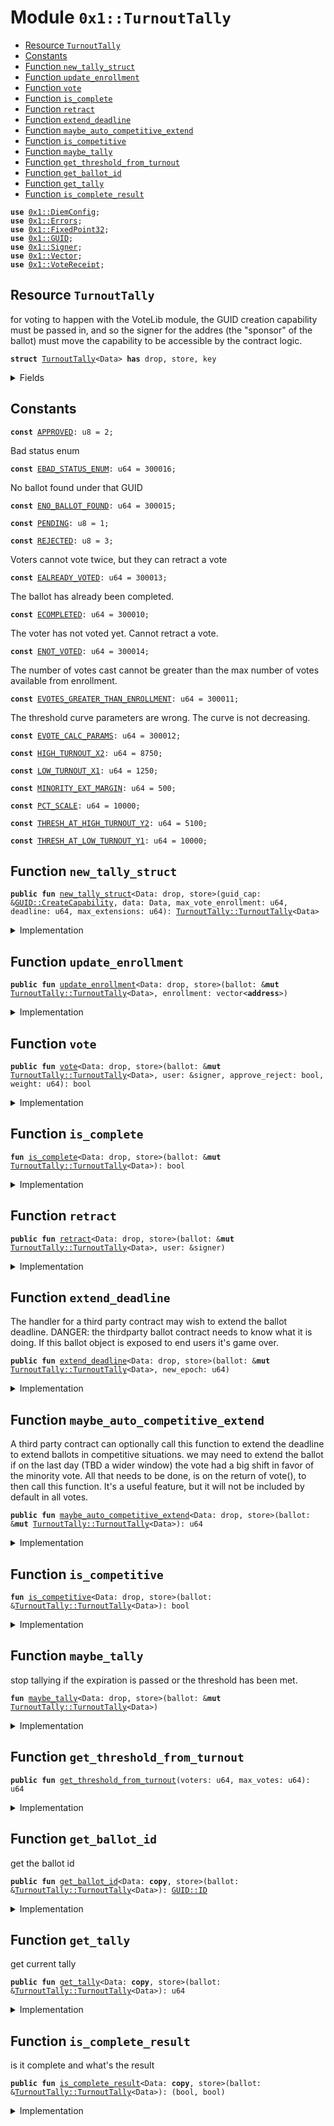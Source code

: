 
<a name="0x1_TurnoutTally"></a>

# Module `0x1::TurnoutTally`



-  [Resource `TurnoutTally`](#0x1_TurnoutTally_TurnoutTally)
-  [Constants](#@Constants_0)
-  [Function `new_tally_struct`](#0x1_TurnoutTally_new_tally_struct)
-  [Function `update_enrollment`](#0x1_TurnoutTally_update_enrollment)
-  [Function `vote`](#0x1_TurnoutTally_vote)
-  [Function `is_complete`](#0x1_TurnoutTally_is_complete)
-  [Function `retract`](#0x1_TurnoutTally_retract)
-  [Function `extend_deadline`](#0x1_TurnoutTally_extend_deadline)
-  [Function `maybe_auto_competitive_extend`](#0x1_TurnoutTally_maybe_auto_competitive_extend)
-  [Function `is_competitive`](#0x1_TurnoutTally_is_competitive)
-  [Function `maybe_tally`](#0x1_TurnoutTally_maybe_tally)
-  [Function `get_threshold_from_turnout`](#0x1_TurnoutTally_get_threshold_from_turnout)
-  [Function `get_ballot_id`](#0x1_TurnoutTally_get_ballot_id)
-  [Function `get_tally`](#0x1_TurnoutTally_get_tally)
-  [Function `is_complete_result`](#0x1_TurnoutTally_is_complete_result)


<pre><code><b>use</b> <a href="DiemConfig.md#0x1_DiemConfig">0x1::DiemConfig</a>;
<b>use</b> <a href="../../../../../../../DPN/releases/artifacts/current/build/MoveStdlib/docs/Errors.md#0x1_Errors">0x1::Errors</a>;
<b>use</b> <a href="../../../../../../../DPN/releases/artifacts/current/build/MoveStdlib/docs/FixedPoint32.md#0x1_FixedPoint32">0x1::FixedPoint32</a>;
<b>use</b> <a href="../../../../../../../DPN/releases/artifacts/current/build/MoveStdlib/docs/GUID.md#0x1_GUID">0x1::GUID</a>;
<b>use</b> <a href="../../../../../../../DPN/releases/artifacts/current/build/MoveStdlib/docs/Signer.md#0x1_Signer">0x1::Signer</a>;
<b>use</b> <a href="../../../../../../../DPN/releases/artifacts/current/build/MoveStdlib/docs/Vector.md#0x1_Vector">0x1::Vector</a>;
<b>use</b> <a href="VoteReceipt.md#0x1_VoteReceipt">0x1::VoteReceipt</a>;
</code></pre>



<a name="0x1_TurnoutTally_TurnoutTally"></a>

## Resource `TurnoutTally`

for voting to happen with the VoteLib module, the GUID creation capability must be passed in, and so the signer for the addres (the "sponsor" of the ballot) must move the capability to be accessible by the contract logic.


<pre><code><b>struct</b> <a href="TurnoutTally.md#0x1_TurnoutTally">TurnoutTally</a>&lt;Data&gt; <b>has</b> drop, store, key
</code></pre>



<details>
<summary>Fields</summary>


<dl>
<dt>
<code>guid: <a href="../../../../../../../DPN/releases/artifacts/current/build/MoveStdlib/docs/GUID.md#0x1_GUID_GUID">GUID::GUID</a></code>
</dt>
<dd>

</dd>
<dt>
<code>data: Data</code>
</dt>
<dd>

</dd>
<dt>
<code>cfg_deadline: u64</code>
</dt>
<dd>

</dd>
<dt>
<code>cfg_max_extensions: u64</code>
</dt>
<dd>

</dd>
<dt>
<code>cfg_min_turnout: u64</code>
</dt>
<dd>

</dd>
<dt>
<code>cfg_minority_extension: bool</code>
</dt>
<dd>

</dd>
<dt>
<code>completed: bool</code>
</dt>
<dd>

</dd>
<dt>
<code>enrollment: vector&lt;<b>address</b>&gt;</code>
</dt>
<dd>

</dd>
<dt>
<code>max_votes: u64</code>
</dt>
<dd>

</dd>
<dt>
<code>votes_approve: u64</code>
</dt>
<dd>

</dd>
<dt>
<code>votes_reject: u64</code>
</dt>
<dd>

</dd>
<dt>
<code>extended_deadline: u64</code>
</dt>
<dd>

</dd>
<dt>
<code>last_epoch_voted: u64</code>
</dt>
<dd>

</dd>
<dt>
<code>last_epoch_approve: u64</code>
</dt>
<dd>

</dd>
<dt>
<code>last_epoch_reject: u64</code>
</dt>
<dd>

</dd>
<dt>
<code>provisional_pass_epoch: u64</code>
</dt>
<dd>

</dd>
<dt>
<code>tally_approve: u64</code>
</dt>
<dd>

</dd>
<dt>
<code>tally_turnout: u64</code>
</dt>
<dd>

</dd>
<dt>
<code>tally_pass: bool</code>
</dt>
<dd>

</dd>
</dl>


</details>

<a name="@Constants_0"></a>

## Constants


<a name="0x1_TurnoutTally_APPROVED"></a>



<pre><code><b>const</b> <a href="TurnoutTally.md#0x1_TurnoutTally_APPROVED">APPROVED</a>: u8 = 2;
</code></pre>



<a name="0x1_TurnoutTally_EBAD_STATUS_ENUM"></a>

Bad status enum


<pre><code><b>const</b> <a href="TurnoutTally.md#0x1_TurnoutTally_EBAD_STATUS_ENUM">EBAD_STATUS_ENUM</a>: u64 = 300016;
</code></pre>



<a name="0x1_TurnoutTally_ENO_BALLOT_FOUND"></a>

No ballot found under that GUID


<pre><code><b>const</b> <a href="TurnoutTally.md#0x1_TurnoutTally_ENO_BALLOT_FOUND">ENO_BALLOT_FOUND</a>: u64 = 300015;
</code></pre>



<a name="0x1_TurnoutTally_PENDING"></a>



<pre><code><b>const</b> <a href="TurnoutTally.md#0x1_TurnoutTally_PENDING">PENDING</a>: u8 = 1;
</code></pre>



<a name="0x1_TurnoutTally_REJECTED"></a>



<pre><code><b>const</b> <a href="TurnoutTally.md#0x1_TurnoutTally_REJECTED">REJECTED</a>: u8 = 3;
</code></pre>



<a name="0x1_TurnoutTally_EALREADY_VOTED"></a>

Voters cannot vote twice, but they can retract a vote


<pre><code><b>const</b> <a href="TurnoutTally.md#0x1_TurnoutTally_EALREADY_VOTED">EALREADY_VOTED</a>: u64 = 300013;
</code></pre>



<a name="0x1_TurnoutTally_ECOMPLETED"></a>

The ballot has already been completed.


<pre><code><b>const</b> <a href="TurnoutTally.md#0x1_TurnoutTally_ECOMPLETED">ECOMPLETED</a>: u64 = 300010;
</code></pre>



<a name="0x1_TurnoutTally_ENOT_VOTED"></a>

The voter has not voted yet. Cannot retract a vote.


<pre><code><b>const</b> <a href="TurnoutTally.md#0x1_TurnoutTally_ENOT_VOTED">ENOT_VOTED</a>: u64 = 300014;
</code></pre>



<a name="0x1_TurnoutTally_EVOTES_GREATER_THAN_ENROLLMENT"></a>

The number of votes cast cannot be greater than the max number of votes available from enrollment.


<pre><code><b>const</b> <a href="TurnoutTally.md#0x1_TurnoutTally_EVOTES_GREATER_THAN_ENROLLMENT">EVOTES_GREATER_THAN_ENROLLMENT</a>: u64 = 300011;
</code></pre>



<a name="0x1_TurnoutTally_EVOTE_CALC_PARAMS"></a>

The threshold curve parameters are wrong. The curve is not decreasing.


<pre><code><b>const</b> <a href="TurnoutTally.md#0x1_TurnoutTally_EVOTE_CALC_PARAMS">EVOTE_CALC_PARAMS</a>: u64 = 300012;
</code></pre>



<a name="0x1_TurnoutTally_HIGH_TURNOUT_X2"></a>



<pre><code><b>const</b> <a href="TurnoutTally.md#0x1_TurnoutTally_HIGH_TURNOUT_X2">HIGH_TURNOUT_X2</a>: u64 = 8750;
</code></pre>



<a name="0x1_TurnoutTally_LOW_TURNOUT_X1"></a>



<pre><code><b>const</b> <a href="TurnoutTally.md#0x1_TurnoutTally_LOW_TURNOUT_X1">LOW_TURNOUT_X1</a>: u64 = 1250;
</code></pre>



<a name="0x1_TurnoutTally_MINORITY_EXT_MARGIN"></a>



<pre><code><b>const</b> <a href="TurnoutTally.md#0x1_TurnoutTally_MINORITY_EXT_MARGIN">MINORITY_EXT_MARGIN</a>: u64 = 500;
</code></pre>



<a name="0x1_TurnoutTally_PCT_SCALE"></a>



<pre><code><b>const</b> <a href="TurnoutTally.md#0x1_TurnoutTally_PCT_SCALE">PCT_SCALE</a>: u64 = 10000;
</code></pre>



<a name="0x1_TurnoutTally_THRESH_AT_HIGH_TURNOUT_Y2"></a>



<pre><code><b>const</b> <a href="TurnoutTally.md#0x1_TurnoutTally_THRESH_AT_HIGH_TURNOUT_Y2">THRESH_AT_HIGH_TURNOUT_Y2</a>: u64 = 5100;
</code></pre>



<a name="0x1_TurnoutTally_THRESH_AT_LOW_TURNOUT_Y1"></a>



<pre><code><b>const</b> <a href="TurnoutTally.md#0x1_TurnoutTally_THRESH_AT_LOW_TURNOUT_Y1">THRESH_AT_LOW_TURNOUT_Y1</a>: u64 = 10000;
</code></pre>



<a name="0x1_TurnoutTally_new_tally_struct"></a>

## Function `new_tally_struct`



<pre><code><b>public</b> <b>fun</b> <a href="TurnoutTally.md#0x1_TurnoutTally_new_tally_struct">new_tally_struct</a>&lt;Data: drop, store&gt;(guid_cap: &<a href="../../../../../../../DPN/releases/artifacts/current/build/MoveStdlib/docs/GUID.md#0x1_GUID_CreateCapability">GUID::CreateCapability</a>, data: Data, max_vote_enrollment: u64, deadline: u64, max_extensions: u64): <a href="TurnoutTally.md#0x1_TurnoutTally_TurnoutTally">TurnoutTally::TurnoutTally</a>&lt;Data&gt;
</code></pre>



<details>
<summary>Implementation</summary>


<pre><code><b>public</b> <b>fun</b> <a href="TurnoutTally.md#0x1_TurnoutTally_new_tally_struct">new_tally_struct</a>&lt;Data: drop + store&gt;(
  guid_cap: &<a href="../../../../../../../DPN/releases/artifacts/current/build/MoveStdlib/docs/GUID.md#0x1_GUID_CreateCapability">GUID::CreateCapability</a>,
  data: Data,
  max_vote_enrollment: u64,
  deadline: u64,
  max_extensions: u64,
): <a href="TurnoutTally.md#0x1_TurnoutTally">TurnoutTally</a>&lt;Data&gt; {
    <a href="TurnoutTally.md#0x1_TurnoutTally">TurnoutTally</a>&lt;Data&gt; {
      guid: <a href="../../../../../../../DPN/releases/artifacts/current/build/MoveStdlib/docs/GUID.md#0x1_GUID_create_with_capability">GUID::create_with_capability</a>(<a href="../../../../../../../DPN/releases/artifacts/current/build/MoveStdlib/docs/GUID.md#0x1_GUID_get_capability_address">GUID::get_capability_address</a>(guid_cap), guid_cap),
      data,
      cfg_deadline: deadline,
      cfg_max_extensions: max_extensions, // 0 means infinite extensions
      cfg_min_turnout: 1250,
      cfg_minority_extension: <b>true</b>,
      completed: <b>false</b>,
      enrollment: <a href="../../../../../../../DPN/releases/artifacts/current/build/MoveStdlib/docs/Vector.md#0x1_Vector_empty">Vector::empty</a>&lt;<b>address</b>&gt;(), // TODO: maybe consider merkle roots, or bloom filters here.
      max_votes: max_vote_enrollment,
      votes_approve: 0,
      votes_reject: 0,
      extended_deadline: deadline,
      last_epoch_voted: 0,
      last_epoch_approve: 0,
      last_epoch_reject: 0,
      provisional_pass_epoch: 0,
      tally_approve: 0,
      tally_turnout: 0,
      tally_pass: <b>false</b>,
    }
}
</code></pre>



</details>

<a name="0x1_TurnoutTally_update_enrollment"></a>

## Function `update_enrollment`



<pre><code><b>public</b> <b>fun</b> <a href="TurnoutTally.md#0x1_TurnoutTally_update_enrollment">update_enrollment</a>&lt;Data: drop, store&gt;(ballot: &<b>mut</b> <a href="TurnoutTally.md#0x1_TurnoutTally_TurnoutTally">TurnoutTally::TurnoutTally</a>&lt;Data&gt;, enrollment: vector&lt;<b>address</b>&gt;)
</code></pre>



<details>
<summary>Implementation</summary>


<pre><code><b>public</b> <b>fun</b> <a href="TurnoutTally.md#0x1_TurnoutTally_update_enrollment">update_enrollment</a>&lt;Data: drop + store&gt;(ballot: &<b>mut</b> <a href="TurnoutTally.md#0x1_TurnoutTally">TurnoutTally</a>&lt;Data&gt;, enrollment: vector&lt;<b>address</b>&gt;) {
  <b>assert</b>!(!<a href="TurnoutTally.md#0x1_TurnoutTally_is_complete">is_complete</a>(ballot), <a href="../../../../../../../DPN/releases/artifacts/current/build/MoveStdlib/docs/Errors.md#0x1_Errors_invalid_state">Errors::invalid_state</a>(<a href="TurnoutTally.md#0x1_TurnoutTally_ECOMPLETED">ECOMPLETED</a>));
  ballot.enrollment = enrollment;
}
</code></pre>



</details>

<a name="0x1_TurnoutTally_vote"></a>

## Function `vote`



<pre><code><b>public</b> <b>fun</b> <a href="TurnoutTally.md#0x1_TurnoutTally_vote">vote</a>&lt;Data: drop, store&gt;(ballot: &<b>mut</b> <a href="TurnoutTally.md#0x1_TurnoutTally_TurnoutTally">TurnoutTally::TurnoutTally</a>&lt;Data&gt;, user: &signer, approve_reject: bool, weight: u64): bool
</code></pre>



<details>
<summary>Implementation</summary>


<pre><code><b>public</b> <b>fun</b> <a href="TurnoutTally.md#0x1_TurnoutTally_vote">vote</a>&lt;Data: drop + store&gt;(ballot: &<b>mut</b> <a href="TurnoutTally.md#0x1_TurnoutTally">TurnoutTally</a>&lt;Data&gt;, user: &signer, approve_reject: bool, weight: u64): bool {
  // voting should not be complete
  <b>assert</b>!(!<a href="TurnoutTally.md#0x1_TurnoutTally_is_complete">is_complete</a>(ballot), <a href="../../../../../../../DPN/releases/artifacts/current/build/MoveStdlib/docs/Errors.md#0x1_Errors_invalid_state">Errors::invalid_state</a>(<a href="TurnoutTally.md#0x1_TurnoutTally_ECOMPLETED">ECOMPLETED</a>));

  // check <b>if</b> this person voted already.
  // If the vote is the same directionally (approve, reject), exit early.
  // otherwise, need <b>to</b> subtract the <b>old</b> vote and add the new vote.
  <b>let</b> user_addr = <a href="../../../../../../../DPN/releases/artifacts/current/build/MoveStdlib/docs/Signer.md#0x1_Signer_address_of">Signer::address_of</a>(user);
  <b>let</b> (_, is_found) = <a href="VoteReceipt.md#0x1_VoteReceipt_find_prior_vote_idx">VoteReceipt::find_prior_vote_idx</a>(user_addr, &<a href="../../../../../../../DPN/releases/artifacts/current/build/MoveStdlib/docs/GUID.md#0x1_GUID_id">GUID::id</a>(&ballot.guid));

  <b>assert</b>!(!is_found, <a href="../../../../../../../DPN/releases/artifacts/current/build/MoveStdlib/docs/Errors.md#0x1_Errors_invalid_state">Errors::invalid_state</a>(<a href="TurnoutTally.md#0x1_TurnoutTally_EALREADY_VOTED">EALREADY_VOTED</a>));

  // <b>if</b> we are in a new epoch than the previous last voter, then store that epoch data.
  <b>let</b> epoch_now = <a href="DiemConfig.md#0x1_DiemConfig_get_current_epoch">DiemConfig::get_current_epoch</a>();
  <b>if</b> (epoch_now &gt; ballot.last_epoch_voted) {
    ballot.last_epoch_approve = ballot.votes_approve;
    ballot.last_epoch_reject = ballot.votes_reject;
  };

  // in every case, add the new vote
  ballot.last_epoch_voted = epoch_now;
  <b>if</b> (approve_reject) {
    ballot.votes_approve = ballot.votes_approve + weight;
  } <b>else</b> {
    ballot.votes_reject = ballot.votes_reject + weight;
  };

  // always tally on each vote
  // make sure all extensions happened in previous step.
  <a href="TurnoutTally.md#0x1_TurnoutTally_maybe_tally">maybe_tally</a>(ballot);

  // this will handle the case of updating the receipt in case this is a second vote.
  <a href="VoteReceipt.md#0x1_VoteReceipt_make_receipt">VoteReceipt::make_receipt</a>(user, &<a href="../../../../../../../DPN/releases/artifacts/current/build/MoveStdlib/docs/GUID.md#0x1_GUID_id">GUID::id</a>(&ballot.guid), approve_reject, weight);

  ballot.tally_pass // <b>return</b> <b>if</b> it passed, so it can be used in a third party contract handler for lazy evaluation.
}
</code></pre>



</details>

<a name="0x1_TurnoutTally_is_complete"></a>

## Function `is_complete`



<pre><code><b>fun</b> <a href="TurnoutTally.md#0x1_TurnoutTally_is_complete">is_complete</a>&lt;Data: drop, store&gt;(ballot: &<b>mut</b> <a href="TurnoutTally.md#0x1_TurnoutTally_TurnoutTally">TurnoutTally::TurnoutTally</a>&lt;Data&gt;): bool
</code></pre>



<details>
<summary>Implementation</summary>


<pre><code><b>fun</b> <a href="TurnoutTally.md#0x1_TurnoutTally_is_complete">is_complete</a>&lt;Data: drop + store&gt;(ballot: &<b>mut</b> <a href="TurnoutTally.md#0x1_TurnoutTally">TurnoutTally</a>&lt;Data&gt;): bool {
  <b>let</b> epoch = <a href="DiemConfig.md#0x1_DiemConfig_get_current_epoch">DiemConfig::get_current_epoch</a>();
  // <b>if</b> completed, exit early
  <b>if</b> (ballot.completed) { <b>return</b> <b>true</b> }; // this should be checked above anyways.

  // this may be a vote that never expires, until a decision is reached
  <b>if</b> (ballot.cfg_deadline == 0 ) { <b>return</b> <b>false</b> };

  // <b>if</b> original and extended deadline have passed, stop tally
  // <b>while</b> we are here, <b>update</b> <b>to</b> "completed".
  <b>if</b> (
    epoch &gt; ballot.cfg_deadline &&
    epoch &gt; ballot.extended_deadline
  ) {
    ballot.completed = <b>true</b>;
    <b>return</b> <b>true</b>
  };
  ballot.completed
}
</code></pre>



</details>

<a name="0x1_TurnoutTally_retract"></a>

## Function `retract`



<pre><code><b>public</b> <b>fun</b> <a href="TurnoutTally.md#0x1_TurnoutTally_retract">retract</a>&lt;Data: drop, store&gt;(ballot: &<b>mut</b> <a href="TurnoutTally.md#0x1_TurnoutTally_TurnoutTally">TurnoutTally::TurnoutTally</a>&lt;Data&gt;, user: &signer)
</code></pre>



<details>
<summary>Implementation</summary>


<pre><code><b>public</b> <b>fun</b> <a href="TurnoutTally.md#0x1_TurnoutTally_retract">retract</a>&lt;Data: drop + store&gt;(ballot: &<b>mut</b> <a href="TurnoutTally.md#0x1_TurnoutTally">TurnoutTally</a>&lt;Data&gt;, user: &signer) {
  <b>let</b> user_addr = <a href="../../../../../../../DPN/releases/artifacts/current/build/MoveStdlib/docs/Signer.md#0x1_Signer_address_of">Signer::address_of</a>(user);

  <b>let</b> (_idx, is_found) = <a href="VoteReceipt.md#0x1_VoteReceipt_find_prior_vote_idx">VoteReceipt::find_prior_vote_idx</a>(user_addr, &<a href="../../../../../../../DPN/releases/artifacts/current/build/MoveStdlib/docs/GUID.md#0x1_GUID_id">GUID::id</a>(&ballot.guid));
  <b>assert</b>!(is_found, <a href="../../../../../../../DPN/releases/artifacts/current/build/MoveStdlib/docs/Errors.md#0x1_Errors_invalid_state">Errors::invalid_state</a>(<a href="TurnoutTally.md#0x1_TurnoutTally_ENOT_VOTED">ENOT_VOTED</a>));

  <b>let</b> (approve_reject, weight) = <a href="VoteReceipt.md#0x1_VoteReceipt_get_receipt_data">VoteReceipt::get_receipt_data</a>(user_addr, &<a href="../../../../../../../DPN/releases/artifacts/current/build/MoveStdlib/docs/GUID.md#0x1_GUID_id">GUID::id</a>(&ballot.guid));

  <b>if</b> (approve_reject) {
    ballot.votes_approve = ballot.votes_approve - weight;
  } <b>else</b> {
    ballot.votes_reject = ballot.votes_reject - weight;
  };

  <a href="VoteReceipt.md#0x1_VoteReceipt_remove_vote_receipt">VoteReceipt::remove_vote_receipt</a>(user, &<a href="../../../../../../../DPN/releases/artifacts/current/build/MoveStdlib/docs/GUID.md#0x1_GUID_id">GUID::id</a>(&ballot.guid));
}
</code></pre>



</details>

<a name="0x1_TurnoutTally_extend_deadline"></a>

## Function `extend_deadline`

The handler for a third party contract may wish to extend the ballot deadline.
DANGER: the thirdparty ballot contract needs to know what it is doing. If this ballot object is exposed to end users it's game over.


<pre><code><b>public</b> <b>fun</b> <a href="TurnoutTally.md#0x1_TurnoutTally_extend_deadline">extend_deadline</a>&lt;Data: drop, store&gt;(ballot: &<b>mut</b> <a href="TurnoutTally.md#0x1_TurnoutTally_TurnoutTally">TurnoutTally::TurnoutTally</a>&lt;Data&gt;, new_epoch: u64)
</code></pre>



<details>
<summary>Implementation</summary>


<pre><code><b>public</b> <b>fun</b> <a href="TurnoutTally.md#0x1_TurnoutTally_extend_deadline">extend_deadline</a>&lt;Data: drop + store&gt;(ballot: &<b>mut</b> <a href="TurnoutTally.md#0x1_TurnoutTally">TurnoutTally</a>&lt;Data&gt;, new_epoch: u64) {

  ballot.extended_deadline = new_epoch;
}
</code></pre>



</details>

<a name="0x1_TurnoutTally_maybe_auto_competitive_extend"></a>

## Function `maybe_auto_competitive_extend`

A third party contract can optionally call this function to extend the deadline to extend ballots in competitive situations.
we may need to extend the ballot if on the last day (TBD a wider window) the vote had a big shift in favor of the minority vote.
All that needs to be done, is on the return of vote(), to then call this function.
It's a useful feature, but it will not be included by default in all votes.


<pre><code><b>public</b> <b>fun</b> <a href="TurnoutTally.md#0x1_TurnoutTally_maybe_auto_competitive_extend">maybe_auto_competitive_extend</a>&lt;Data: drop, store&gt;(ballot: &<b>mut</b> <a href="TurnoutTally.md#0x1_TurnoutTally_TurnoutTally">TurnoutTally::TurnoutTally</a>&lt;Data&gt;): u64
</code></pre>



<details>
<summary>Implementation</summary>


<pre><code><b>public</b> <b>fun</b> <a href="TurnoutTally.md#0x1_TurnoutTally_maybe_auto_competitive_extend">maybe_auto_competitive_extend</a>&lt;Data: drop + store&gt;(ballot: &<b>mut</b> <a href="TurnoutTally.md#0x1_TurnoutTally">TurnoutTally</a>&lt;Data&gt;):u64  {

  <b>let</b> epoch = <a href="DiemConfig.md#0x1_DiemConfig_get_current_epoch">DiemConfig::get_current_epoch</a>();

  // TODO: The exension window below of 1 day is not sufficient <b>to</b> make
  // much difference in practice (the threshold is most likely reached at that point).

  // Are we on the last day of voting (extension window)? If not exit
  <b>if</b> (epoch == ballot.extended_deadline || epoch == ballot.cfg_deadline) { <b>return</b> ballot.extended_deadline };

  <b>if</b> (<a href="TurnoutTally.md#0x1_TurnoutTally_is_competitive">is_competitive</a>(ballot)) {
    // we may have extended already, but we don't want <b>to</b> extend more than once per day.
    <b>if</b> (ballot.extended_deadline &gt; epoch) { <b>return</b> ballot.extended_deadline };

    // extend the deadline by 1 day
    ballot.extended_deadline = epoch + 1;
  };


  ballot.extended_deadline
}
</code></pre>



</details>

<a name="0x1_TurnoutTally_is_competitive"></a>

## Function `is_competitive`



<pre><code><b>fun</b> <a href="TurnoutTally.md#0x1_TurnoutTally_is_competitive">is_competitive</a>&lt;Data: drop, store&gt;(ballot: &<a href="TurnoutTally.md#0x1_TurnoutTally_TurnoutTally">TurnoutTally::TurnoutTally</a>&lt;Data&gt;): bool
</code></pre>



<details>
<summary>Implementation</summary>


<pre><code><b>fun</b> <a href="TurnoutTally.md#0x1_TurnoutTally_is_competitive">is_competitive</a>&lt;Data: drop + store&gt;(ballot: &<a href="TurnoutTally.md#0x1_TurnoutTally">TurnoutTally</a>&lt;Data&gt;): bool {
  <b>let</b> (prev_lead, prev_trail, prev_lead_updated, prev_trail_updated) = <b>if</b> (ballot.last_epoch_approve &gt; ballot.last_epoch_reject) {
    // <b>if</b> the "approve" vote WAS leading.
    (ballot.last_epoch_approve, ballot.last_epoch_reject, ballot.votes_approve, ballot.votes_reject)

  } <b>else</b> {
    (ballot.last_epoch_reject, ballot.last_epoch_approve, ballot.votes_reject, ballot.votes_approve)
  };


  // no votes yet
  <b>if</b> (prev_lead == 0 && prev_trail == 0) { <b>return</b> <b>false</b> };
  <b>if</b> (prev_lead_updated == 0 && prev_trail_updated == 0) { <b>return</b> <b>false</b>};

  <b>let</b> prior_margin = ((prev_lead - prev_trail) * <a href="TurnoutTally.md#0x1_TurnoutTally_PCT_SCALE">PCT_SCALE</a>) / (prev_lead + prev_trail);


  // the current margin may have flipped, so we need <b>to</b> check the direction of the vote.
  // <b>if</b> so then give an automatic extensions
  <b>if</b> (prev_lead_updated &lt; prev_trail_updated) {
    <b>return</b> <b>true</b>
  } <b>else</b> {
    <b>let</b> current_margin = (prev_lead_updated - prev_trail_updated) * <a href="TurnoutTally.md#0x1_TurnoutTally_PCT_SCALE">PCT_SCALE</a> / (prev_lead_updated + prev_trail_updated);

    <b>if</b> (current_margin - prior_margin &gt; <a href="TurnoutTally.md#0x1_TurnoutTally_MINORITY_EXT_MARGIN">MINORITY_EXT_MARGIN</a>) {
      <b>return</b> <b>true</b>
    }
  };
  <b>false</b>
}
</code></pre>



</details>

<a name="0x1_TurnoutTally_maybe_tally"></a>

## Function `maybe_tally`

stop tallying if the expiration is passed or the threshold has been met.


<pre><code><b>fun</b> <a href="TurnoutTally.md#0x1_TurnoutTally_maybe_tally">maybe_tally</a>&lt;Data: drop, store&gt;(ballot: &<b>mut</b> <a href="TurnoutTally.md#0x1_TurnoutTally_TurnoutTally">TurnoutTally::TurnoutTally</a>&lt;Data&gt;)
</code></pre>



<details>
<summary>Implementation</summary>


<pre><code><b>fun</b> <a href="TurnoutTally.md#0x1_TurnoutTally_maybe_tally">maybe_tally</a>&lt;Data: drop + store&gt;(ballot: &<b>mut</b> <a href="TurnoutTally.md#0x1_TurnoutTally">TurnoutTally</a>&lt;Data&gt;) {
  <b>let</b> total_votes = ballot.votes_approve + ballot.votes_reject;

  <b>assert</b>!(ballot.max_votes &gt;= total_votes, <a href="../../../../../../../DPN/releases/artifacts/current/build/MoveStdlib/docs/Errors.md#0x1_Errors_invalid_state">Errors::invalid_state</a>(<a href="TurnoutTally.md#0x1_TurnoutTally_EVOTES_GREATER_THAN_ENROLLMENT">EVOTES_GREATER_THAN_ENROLLMENT</a>));

  // figure out the turnout
  <b>let</b> m = <a href="../../../../../../../DPN/releases/artifacts/current/build/MoveStdlib/docs/FixedPoint32.md#0x1_FixedPoint32_create_from_rational">FixedPoint32::create_from_rational</a>(total_votes, ballot.max_votes);

  ballot.tally_turnout = <a href="../../../../../../../DPN/releases/artifacts/current/build/MoveStdlib/docs/FixedPoint32.md#0x1_FixedPoint32_multiply_u64">FixedPoint32::multiply_u64</a>(<a href="TurnoutTally.md#0x1_TurnoutTally_PCT_SCALE">PCT_SCALE</a>, m); // scale up
  // calculate the dynamic threshold needed.
  <b>let</b> t = <a href="TurnoutTally.md#0x1_TurnoutTally_get_threshold_from_turnout">get_threshold_from_turnout</a>(total_votes, ballot.max_votes);
  // check the threshold that needs <b>to</b> be met met turnout
  ballot.tally_approve = <a href="../../../../../../../DPN/releases/artifacts/current/build/MoveStdlib/docs/FixedPoint32.md#0x1_FixedPoint32_multiply_u64">FixedPoint32::multiply_u64</a>(<a href="TurnoutTally.md#0x1_TurnoutTally_PCT_SCALE">PCT_SCALE</a>, <a href="../../../../../../../DPN/releases/artifacts/current/build/MoveStdlib/docs/FixedPoint32.md#0x1_FixedPoint32_create_from_rational">FixedPoint32::create_from_rational</a>(ballot.votes_approve, total_votes));
  // the first vote which crosses the threshold causes the poll <b>to</b> end.
  <b>if</b> (ballot.tally_approve &gt; t) {

    // before marking it pass, make sure the minimum quorum was met
    // by default 12.50%
    <b>if</b> (ballot.tally_turnout &gt; ballot.cfg_min_turnout) {
      <b>let</b> epoch = <a href="DiemConfig.md#0x1_DiemConfig_get_current_epoch">DiemConfig::get_current_epoch</a>();

      <b>if</b> (ballot.provisional_pass_epoch == 0) {
        // automatically passing once the threshold is reached disadvantages inactive participants. We propose it takes one vote plus one day once reaching threshold.
        ballot.provisional_pass_epoch = epoch;
      } <b>else</b> <b>if</b> (epoch &gt; ballot.provisional_pass_epoch) {
        // multiple days may have passed since the provisional pass.
        ballot.completed = <b>true</b>;
        ballot.tally_pass = <b>true</b>;
      }
    }
  }
}
</code></pre>



</details>

<a name="0x1_TurnoutTally_get_threshold_from_turnout"></a>

## Function `get_threshold_from_turnout`



<pre><code><b>public</b> <b>fun</b> <a href="TurnoutTally.md#0x1_TurnoutTally_get_threshold_from_turnout">get_threshold_from_turnout</a>(voters: u64, max_votes: u64): u64
</code></pre>



<details>
<summary>Implementation</summary>


<pre><code><b>public</b> <b>fun</b> <a href="TurnoutTally.md#0x1_TurnoutTally_get_threshold_from_turnout">get_threshold_from_turnout</a>(voters: u64, max_votes: u64): u64 {
  // <b>let</b>'s just do a line

  <b>let</b> turnout = <a href="../../../../../../../DPN/releases/artifacts/current/build/MoveStdlib/docs/FixedPoint32.md#0x1_FixedPoint32_create_from_rational">FixedPoint32::create_from_rational</a>(voters, max_votes);
  <b>let</b> turnout_scaled_x = <a href="../../../../../../../DPN/releases/artifacts/current/build/MoveStdlib/docs/FixedPoint32.md#0x1_FixedPoint32_multiply_u64">FixedPoint32::multiply_u64</a>(<a href="TurnoutTally.md#0x1_TurnoutTally_PCT_SCALE">PCT_SCALE</a>, turnout); // scale <b>to</b> two decimal points.
  // only implemeting the negative slope case. Unsure why the other is needed.

  <b>assert</b>!(<a href="TurnoutTally.md#0x1_TurnoutTally_THRESH_AT_LOW_TURNOUT_Y1">THRESH_AT_LOW_TURNOUT_Y1</a> &gt; <a href="TurnoutTally.md#0x1_TurnoutTally_THRESH_AT_HIGH_TURNOUT_Y2">THRESH_AT_HIGH_TURNOUT_Y2</a>, <a href="../../../../../../../DPN/releases/artifacts/current/build/MoveStdlib/docs/Errors.md#0x1_Errors_invalid_state">Errors::invalid_state</a>(<a href="TurnoutTally.md#0x1_TurnoutTally_EVOTE_CALC_PARAMS">EVOTE_CALC_PARAMS</a>));

  // the minimum passing threshold is the low turnout threshold.
  // same for the maximum turnout threshold.
  <b>if</b> (turnout_scaled_x &lt; <a href="TurnoutTally.md#0x1_TurnoutTally_LOW_TURNOUT_X1">LOW_TURNOUT_X1</a>) {
    <b>return</b> <a href="TurnoutTally.md#0x1_TurnoutTally_THRESH_AT_LOW_TURNOUT_Y1">THRESH_AT_LOW_TURNOUT_Y1</a>
  } <b>else</b> <b>if</b> (turnout_scaled_x &gt; <a href="TurnoutTally.md#0x1_TurnoutTally_HIGH_TURNOUT_X2">HIGH_TURNOUT_X2</a>) {
    <b>return</b> <a href="TurnoutTally.md#0x1_TurnoutTally_THRESH_AT_HIGH_TURNOUT_Y2">THRESH_AT_HIGH_TURNOUT_Y2</a>
  };


  <b>let</b> abs_m = <a href="../../../../../../../DPN/releases/artifacts/current/build/MoveStdlib/docs/FixedPoint32.md#0x1_FixedPoint32_create_from_rational">FixedPoint32::create_from_rational</a>(
    (<a href="TurnoutTally.md#0x1_TurnoutTally_THRESH_AT_LOW_TURNOUT_Y1">THRESH_AT_LOW_TURNOUT_Y1</a> - <a href="TurnoutTally.md#0x1_TurnoutTally_THRESH_AT_HIGH_TURNOUT_Y2">THRESH_AT_HIGH_TURNOUT_Y2</a>), (<a href="TurnoutTally.md#0x1_TurnoutTally_HIGH_TURNOUT_X2">HIGH_TURNOUT_X2</a> - <a href="TurnoutTally.md#0x1_TurnoutTally_LOW_TURNOUT_X1">LOW_TURNOUT_X1</a>)
  );

  <b>let</b> abs_mx = <a href="../../../../../../../DPN/releases/artifacts/current/build/MoveStdlib/docs/FixedPoint32.md#0x1_FixedPoint32_multiply_u64">FixedPoint32::multiply_u64</a>(<a href="TurnoutTally.md#0x1_TurnoutTally_LOW_TURNOUT_X1">LOW_TURNOUT_X1</a>, *&abs_m);
  <b>let</b> b = <a href="TurnoutTally.md#0x1_TurnoutTally_THRESH_AT_LOW_TURNOUT_Y1">THRESH_AT_LOW_TURNOUT_Y1</a> + abs_mx;
  <b>let</b> y =  b - <a href="../../../../../../../DPN/releases/artifacts/current/build/MoveStdlib/docs/FixedPoint32.md#0x1_FixedPoint32_multiply_u64">FixedPoint32::multiply_u64</a>(turnout_scaled_x, *&abs_m);

  <b>return</b> y
}
</code></pre>



</details>

<a name="0x1_TurnoutTally_get_ballot_id"></a>

## Function `get_ballot_id`

get the ballot id


<pre><code><b>public</b> <b>fun</b> <a href="TurnoutTally.md#0x1_TurnoutTally_get_ballot_id">get_ballot_id</a>&lt;Data: <b>copy</b>, store&gt;(ballot: &<a href="TurnoutTally.md#0x1_TurnoutTally_TurnoutTally">TurnoutTally::TurnoutTally</a>&lt;Data&gt;): <a href="../../../../../../../DPN/releases/artifacts/current/build/MoveStdlib/docs/GUID.md#0x1_GUID_ID">GUID::ID</a>
</code></pre>



<details>
<summary>Implementation</summary>


<pre><code><b>public</b> <b>fun</b> <a href="TurnoutTally.md#0x1_TurnoutTally_get_ballot_id">get_ballot_id</a>&lt;Data: <b>copy</b> + store&gt;(ballot: &<a href="TurnoutTally.md#0x1_TurnoutTally">TurnoutTally</a>&lt;Data&gt;): ID {
  <b>return</b> <a href="../../../../../../../DPN/releases/artifacts/current/build/MoveStdlib/docs/GUID.md#0x1_GUID_id">GUID::id</a>(&ballot.guid)
}
</code></pre>



</details>

<a name="0x1_TurnoutTally_get_tally"></a>

## Function `get_tally`

get current tally


<pre><code><b>public</b> <b>fun</b> <a href="TurnoutTally.md#0x1_TurnoutTally_get_tally">get_tally</a>&lt;Data: <b>copy</b>, store&gt;(ballot: &<a href="TurnoutTally.md#0x1_TurnoutTally_TurnoutTally">TurnoutTally::TurnoutTally</a>&lt;Data&gt;): u64
</code></pre>



<details>
<summary>Implementation</summary>


<pre><code><b>public</b> <b>fun</b> <a href="TurnoutTally.md#0x1_TurnoutTally_get_tally">get_tally</a>&lt;Data: <b>copy</b> + store&gt;(ballot: &<a href="TurnoutTally.md#0x1_TurnoutTally">TurnoutTally</a>&lt;Data&gt;): u64 {
  <b>let</b> total = ballot.votes_approve + ballot.votes_reject;
  <b>if</b> (ballot.votes_approve + ballot.votes_reject &gt; ballot.max_votes) {
    <b>return</b> 0
  };
  <b>if</b> (ballot.max_votes == 0) {
    <b>return</b> 0
  };
  <b>return</b> <a href="../../../../../../../DPN/releases/artifacts/current/build/MoveStdlib/docs/FixedPoint32.md#0x1_FixedPoint32_multiply_u64">FixedPoint32::multiply_u64</a>(<a href="TurnoutTally.md#0x1_TurnoutTally_PCT_SCALE">PCT_SCALE</a>, <a href="../../../../../../../DPN/releases/artifacts/current/build/MoveStdlib/docs/FixedPoint32.md#0x1_FixedPoint32_create_from_rational">FixedPoint32::create_from_rational</a>(total, ballot.max_votes))
}
</code></pre>



</details>

<a name="0x1_TurnoutTally_is_complete_result"></a>

## Function `is_complete_result`

is it complete and what's the result


<pre><code><b>public</b> <b>fun</b> <a href="TurnoutTally.md#0x1_TurnoutTally_is_complete_result">is_complete_result</a>&lt;Data: <b>copy</b>, store&gt;(ballot: &<a href="TurnoutTally.md#0x1_TurnoutTally_TurnoutTally">TurnoutTally::TurnoutTally</a>&lt;Data&gt;): (bool, bool)
</code></pre>



<details>
<summary>Implementation</summary>


<pre><code><b>public</b> <b>fun</b> <a href="TurnoutTally.md#0x1_TurnoutTally_is_complete_result">is_complete_result</a>&lt;Data: <b>copy</b> + store&gt;(ballot: &<a href="TurnoutTally.md#0x1_TurnoutTally">TurnoutTally</a>&lt;Data&gt;): (bool, bool) {
  (ballot.completed, ballot.tally_pass)
}
</code></pre>



</details>
